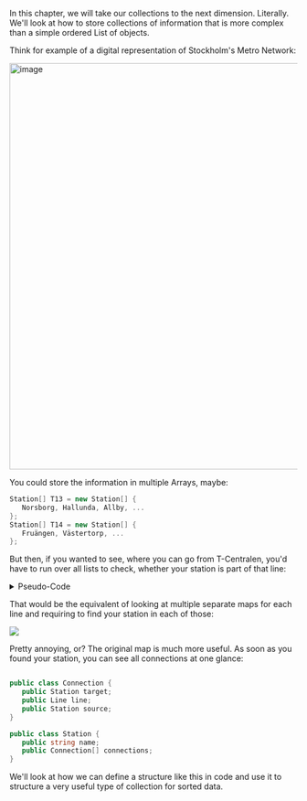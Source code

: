 In this chapter, we will take our collections to the next dimension. Literally. We'll look at how to store collections of information that is more complex than a simple ordered List of objects.

Think for example of a digital representation of Stockholm's Metro Network:

<img width="711" alt="image" src="https://user-images.githubusercontent.com/7360266/152983698-22fb9246-311b-4470-bef2-49442e330057.png">

You could store the information in multiple Arrays, maybe:

```cs
Station[] T13 = new Station[] {
   Norsborg, Hallunda, Allby, ...
};
Station[] T14 = new Station[] {
   Fruängen, Västertorp, ...
};
```

But then, if you wanted to see, where you can go from T-Centralen, you'd have to run over all lists to check, whether your station is part of that line:

<details>
  <summary>Pseudo-Code</summary>

```
Procedure find_connected_stations
   lines ← array of all lines
   startStation ← station to search connections for
   result ← empty array of stations

   for each line in lines
      for each station in line
         if station = startStation
            add previousStation to result
            add nextStation to result
         end if
      end for
   end for

   return result
end procedure
```

</details>

That would be the equivalent of looking at multiple separate maps for each line and requiring to find your station in each of those:

<img src ="https://stockholmmetro.com/assets/images/green-line.jpg">

Pretty annoying, or? The original map is much more useful. As soon as you found your station, you can see all connections at one glance:

```cs

public class Connection {
   public Station target;
   public Line line;
   public Station source;
}

public class Station {
   public string name;
   public Connection[] connections;
}
```

We'll look at how we can define a structure like this in code and use it to structure a very useful type of collection for sorted data.